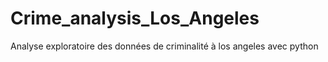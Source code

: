 # Crime_analysis_Los_Angeles
Analyse exploratoire des données de criminalité à los angeles avec python
